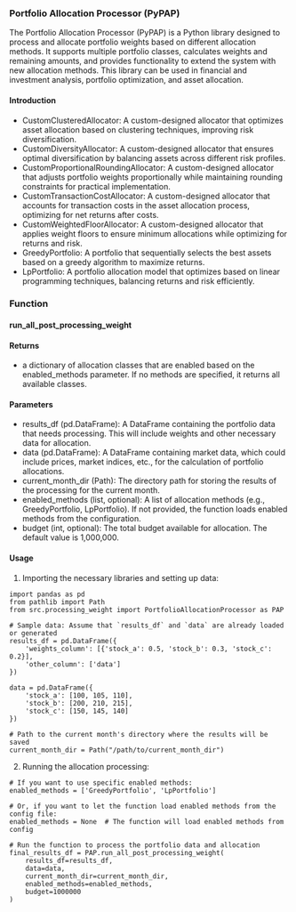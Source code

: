 ### Portfolio Allocation Processor (PyPAP)

The Portfolio Allocation Processor (PyPAP) is a Python library designed to process and allocate portfolio weights based
on
different allocation methods. It supports multiple portfolio classes, calculates weights and remaining amounts, and
provides functionality to extend the system with new allocation methods. This library can be used in financial and
investment analysis, portfolio optimization, and asset allocation.

#### Introduction

* CustomClusteredAllocator: A custom-designed allocator that optimizes asset allocation based on clustering techniques,
  improving risk diversification.
* CustomDiversityAllocator: A custom-designed allocator that ensures optimal diversification by balancing assets across
  different risk profiles.
* CustomProportionalRoundingAllocator: A custom-designed allocator that adjusts portfolio weights proportionally while
  maintaining rounding constraints for practical implementation.
* CustomTransactionCostAllocator: A custom-designed allocator that accounts for transaction costs in the asset
  allocation
  process, optimizing for net returns after costs.
* CustomWeightedFloorAllocator: A custom-designed allocator that applies weight floors to ensure minimum allocations
  while
  optimizing for returns and risk.
* GreedyPortfolio: A portfolio that sequentially selects the best assets based on a greedy algorithm to maximize
  returns.
* LpPortfolio: A portfolio allocation model that optimizes based on linear programming techniques, balancing returns and
  risk efficiently.

### Function

#### run_all_post_processing_weight

#### Returns

* a dictionary of allocation classes that are enabled based on the enabled_methods parameter. If
  no methods are specified, it returns all available classes.

#### Parameters

* results_df (pd.DataFrame): A DataFrame containing the portfolio data that needs processing. This will include weights
  and other necessary data for allocation.
* data (pd.DataFrame): A DataFrame containing market data, which could include prices, market indices, etc., for the
  calculation of portfolio allocations.
* current_month_dir (Path): The directory path for storing the results of the processing for the current month.
* enabled_methods (list, optional): A list of allocation methods (e.g., GreedyPortfolio, LpPortfolio). If not provided,
  the function loads enabled methods from the configuration.
* budget (int, optional): The total budget available for allocation. The default value is 1,000,000.

#### Usage

1. Importing the necessary libraries and setting up data:

````
import pandas as pd
from pathlib import Path
from src.processing_weight import PortfolioAllocationProcessor as PAP

# Sample data: Assume that `results_df` and `data` are already loaded or generated
results_df = pd.DataFrame({
    'weights_column': [{'stock_a': 0.5, 'stock_b': 0.3, 'stock_c': 0.2}],
    'other_column': ['data']
})

data = pd.DataFrame({
    'stock_a': [100, 105, 110],
    'stock_b': [200, 210, 215],
    'stock_c': [150, 145, 140]
})

# Path to the current month's directory where the results will be saved
current_month_dir = Path("/path/to/current_month_dir")
````

2. Running the allocation processing:

```
# If you want to use specific enabled methods:
enabled_methods = ['GreedyPortfolio', 'LpPortfolio']

# Or, if you want to let the function load enabled methods from the config file:
enabled_methods = None  # The function will load enabled methods from config

# Run the function to process the portfolio data and allocation
final_results_df = PAP.run_all_post_processing_weight(
    results_df=results_df, 
    data=data, 
    current_month_dir=current_month_dir, 
    enabled_methods=enabled_methods, 
    budget=1000000
)
```


